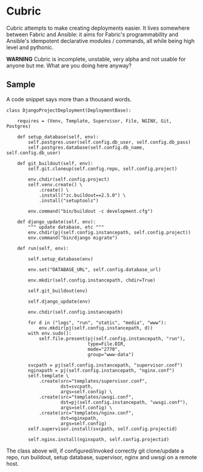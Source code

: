 # Cubric

Cubric attempts to make creating deployments easier. It lives somewhere between
Fabric and Ansible: it aims for Fabric's programmability and Ansible's idempotent
declarative modules / commands, all while being high level and pythonic.

**WARNING** Cubric is incomplete, unstable, very alpha and not usable for anyone
but me. What are you doing here anyway?

## Sample

A code snippet says more than a thousand words.

    class DjangoProjectDeployment(DeploymentBase):

        requires = (Venv, Template, Supervisor, File, NGINX, Git, Postgres)

        def setup_database(self, env):
            self.postgres.user(self.config.db_user, self.config.db_pass)
            self.postgres.database(self.config.db_name, self.config.db_user)

        def git_buildout(self, env):
            self.git.cloneup(self.config.repo, self.config.project)

            env.chdir(self.config.project)
            self.venv.create() \
                .create() \
                .install("zc.buildout==2.5.0") \
                .install("setuptools")

            env.command("bin/buildout -c development.cfg")

        def django_update(self, env):
            """ update database, etc """
            env.chdir(pj(self.config.instancepath, self.config.project))
            env.command("bin/django migrate")

        def run(self, env):

            self.setup_database(env)

            env.set("DATABASE_URL", self.config.database_url)

            env.mkdir(self.config.instancepath, chdir=True)

            self.git_buildout(env)

            self.django_update(env)

            env.chdir(self.config.instancepath)

            for d in ("logs", "run", "static", "media", "www"):
                env.mkdir(pj(self.config.instancepath, d))
            with env.sudo():
                self.file.present(pj(self.config.instancepath, "run"),
                                  type=File.DIR,
                                  mode="2770",
                                  group="www-data")

            svcpath = pj(self.config.instancepath, "supervisor.conf")
            nginxpath = pj(self.config.instancepath, "nginx.conf")
            self.template \
                .create(src="templates/supervisor.conf",
                        dst=svcpath,
                        args=self.config) \
                .create(src="templates/uwsgi.conf",
                        dst=pj(self.config.instancepath, "uwsgi.conf"),
                        args=self.config) \
                .create(src="templates/nginx.conf",
                        dst=nginxpath,
                        args=self.config)
            self.supervisor.install(svcpath, self.config.projectid)

            self.nginx.install(nginxpath, self.config.projectid)

The class above will, if configured/invoked correctly git clone/update a repo,
run buildout, setup database, supervisor, nginx and uwsgi on a remote host.

